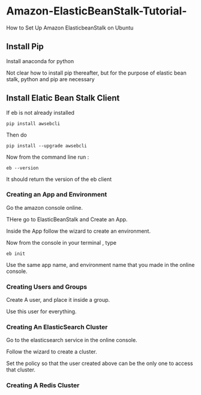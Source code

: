 # Amazon-ElasticBeanStalk-Tutorial-
How to Set Up Amazon ElasticbeanStalk on Ubuntu

## Install Pip

Install anaconda for python

Not clear how to install pip thereafter, but for the purpose of elastic bean stalk, python and pip are necessary

## Install Elatic Bean Stalk Client

If eb is not already installed

```
pip install awsebcli
```

Then do

```
pip install --upgrade awsebcli
```

Now from the command line run :

```
eb --version
```

It should return the version of the eb client


### Creating an App and Environment

Go the amazon console online.

THere go to ElasticBeanStalk and Create an App.

Inside the App follow the wizard to create an environment.

Now from the console in your terminal , type

```
eb init
```

Use the same app name, and environment name that you made in the online console.

### Creating Users and Groups

Create A user, and place it inside a group.

Use this user for everything.


### Creating An ElasticSearch Cluster

Go to the elasticsearch service in the online console.

Follow the wizard to create a cluster.

Set the policy so that the user created above can be the only one to access that cluster.


### Creating A Redis Cluster



